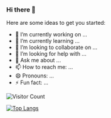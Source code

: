 ### Hi there 👋

Here are some ideas to get you started:

- 🔭 I’m currently working on ...
- 🌱 I’m currently learning ...
- 👯 I’m looking to collaborate on ...
- 🤔 I’m looking for help with ...
- 💬 Ask me about ...
- 📫 How to reach me: ...
- 😄 Pronouns: ...
- ⚡ Fun fact: ...
<!-- 访问次数 -->
![Visitor Count](https://profile-counter.glitch.me/thingssSss/count.svg)

<!-- 使用语言统计 -->
[![Top Langs](https://github-readme-stats.vercel.app/api/top-langs/?username=thingssSss)](https://github.com/Christmas/github-readme-stats)
